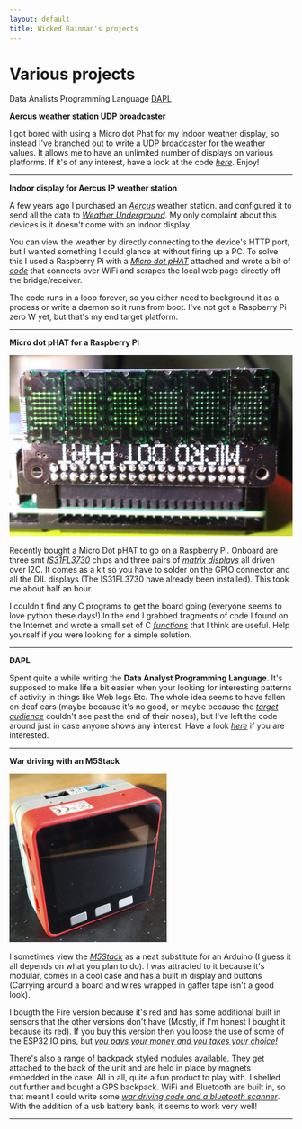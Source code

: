 ```yaml
---
layout: default
title: Wicked Rainman's projects
---
```


# Various projects  
Data Analists Programming Language [DAPL](DAPL.md)  

__Aercus weather station UDP broadcaster__

I got bored with using a Micro dot Phat for my indoor weather display, so instead I've branched out to write a UDP broadcaster for the weather values. It allows me to have an unlimited number of displays on various platforms. If it's of any interest, have a look at the code [_here_](https://github.com/wicked-rainman/Aercus-Weather-Station). Enjoy!

--------------------

__Indoor display for Aercus IP weather station__

A few years ago I purchased an [_Aercus_](http://www.aercusinstruments.com/aercus-instruments-weathersleuth-professional-ip-weather-station-with-direct-real-time-internet-monitoring/ "God bless the Aercus folks in New Zealand, but you can buy them in the UK from www.greenfrogscientific.co.uk" ) weather station. and configured it to send all the data to [_Weather Underground_](https://www.wunderground.com/). My only complaint about this devices is it doesn't come with an indoor display.  

You can view the weather by directly connecting to the device's HTTP port, but I wanted something I could glance at without firing up a PC. To solve this I used a Raspberry Pi with a [_Micro dot pHAT_](https://shop.pimoroni.com/products/microdot-phat?variant=25454635591 "Go Sheffield!!!" ) attached and wrote a bit of [_code_](https://github.com/wicked-rainman/Aercus-IP-weather-station) that connects over WiFi and scrapes the local web page directly off the bridge/receiver. 

The code runs in a loop forever, so you either need to background it as a process or write a daemon so it runs from boot. I've not got a Raspberry Pi zero W yet, but that's my end target platform.  

----------------------------

__Micro dot pHAT for a Raspberry Pi__

![](/pictures/phat1.png "It's upside down so the Raspberry pi can sit flat. I've coded the fonts so they are up-side down too.")

Recently bought a Micro Dot pHAT to go on a Raspberry Pi. Onboard are three smt [_IS31FL3730_](http://ams.issi.com/WW/pdf/IS31FL3730.pdf "PDF - Audio modulated Matrix LED driver") chips and three pairs of [_matrix displays_](https://shop.pimoroni.com/products/led-module-pair?variant=25455044487 "LTP-305 - They do other colours") all driven over I2C.  It comes as a kit so you have to solder on the GPIO connector and all the DIL displays (The IS31FL3730 have already been installed). This took me about half an hour.  

I couldn't find  any C programs to get the board going (everyone seems to love python these days!) In the end I grabbed fragments of code I found on the Internet and wrote a small set of C [_functions_](https://github.com/wicked-rainman/Rpi-Micro-Dot-pHAT "Print a string, update and reset the display and set brightness using the chip's PWM and Current registers") that I think are useful. Help yourself if you were looking for a simple solution.

-------------------

__DAPL__     

Spent quite a while writing the __Data Analyst Programming Language__. It's supposed to make life a bit easier when your looking for interesting patterns of activity in things like Web logs Etc. The whole idea seems to have fallen on deaf ears (maybe because it's no good, or maybe because the [_target audience_](https://wiki.openrightsgroup.org/wiki/Cyber_Specials "Cyber Police volunteers - but because it's a new line of work for the Police, all the volunteers have given up trying") couldn't see past the end of their noses), but I've left the code around just in case anyone shows any interest. Have a look [_here_](https://github.com/wicked-rainman/DAPL "Go on, click it. You know you want to!") if you are interested.   

------------

__War driving with an M5Stack__

![](/pictures/M5stack.png "You would have thought I could have cleaned the crud off the screen before taking the picture, but no!")

I sometimes view the [_M5Stack_](https://m5stack.com/ "You can buy them in the UK from several sources") as a neat substitute for an Arduino (I guess it all depends on what you plan to do). I was attracted to it because it's modular, comes in a cool case and has a built in display and buttons (Carrying around a board and wires wrapped in gaffer tape isn't a good look). 

I bougth the Fire version because it's red and has some additional built in sensors that the other versions don't have (Mostly, if I'm honest I bought it because its red). If you buy this version then you loose the use of some of the ESP32 IO pins, but [_you pays your money and you takes your choice!_](https://www.macmillandictionary.com/dictionary/british/you-pays-your-money-and-you-takes-your-chance-choice "And you thought I was just using bad grammer")

There's also a range of backpack styled modules available. They get attached to the back of the unit and are held in place by magnets embedded in the case. All in all, quite a fun product to play with. I shelled out further and bought a GPS backpack. WiFi and Bluetooth are built in, so that meant I could write some [_war driving code and a bluetooth scanner_](https://github.com/wicked-rainman/M5Stack-Fire "WiFi and Bluetooth scanning"). With the addition of a  usb battery bank, it seems to work very well!

--------------------------
